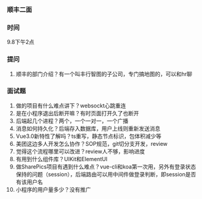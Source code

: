 ### 顺丰二面

### 时间
9.8下午2点

### 提问
1. 顺丰的部门介绍？有一个叫丰行智图的子公司，专门搞地图的，可以和hr聊

### 面试题
1. 做的项目有什么难点讲下？websockt心跳重连
2. 是在小程序退出后断开嘛？有时页面打开久了也断开
3. 后端起几个进程？两个，一个一对一，一个广播
4. 消息如何持久化？后端存入数据库，用户上线则重新发送消息
5. Vue3.0新特性了解吗？ts重写，静态节点标识，包体积减少等
6. 美团这边多人开发怎么协作？SOP规范，git切分支开发，review
7. 觉得这个流程哪里可以改进？review人不够，影响进度
8. 有用到什么组件库？UIKit和ElementUI
9. 做SharePics项目有遇到什么难点？vue-cli和koa第一次用，另外有登录状态保持的问题（session），后端路由可以用中间件做登录判断，即session是否有该用户名
10. 小程序的用户量多少？没有推广